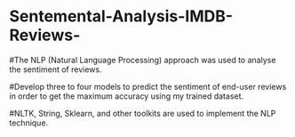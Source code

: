# Sentemental-Analysis-IMDB-Reviews-

#The NLP (Natural Language Processing) approach was used to analyse the sentiment of reviews.

#Develop three to four models to predict the sentiment of end-user reviews in order to get the maximum accuracy using my trained dataset.

#NLTK, String, Sklearn, and other toolkits are used to implement the NLP technique.

